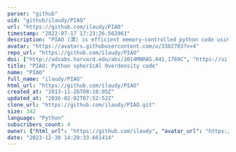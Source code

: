 ```yaml
---
parser: "github"
uid: "github/ilaudy/PIAO"
url: "https://github.com/ilaudy/PIAO"
timestamp: "2022-07-17 17:23:26.562961"
description: "PIAO (漂) is efficient memory-controlled python code using the standard SO algorithm to identify halos."
avatar: "https://avatars.githubusercontent.com/u/3382703?v=4"
repo_url: "https://github.com/ilaudy/PIAO"
doi: ["http://adsabs.harvard.edu/abs/2014MNRAS.441.1769C", "https://ui.adsabs.harvard.edu/abs/2014ascl.soft12007C/abstract"]
title: "PIAO: Python spherIcAl Overdensity code"
name: "PIAO"
full_name: "ilaudy/PIAO"
html_url: "https://github.com/ilaudy/PIAO"
created_at: "2013-11-26T08:18:05Z"
updated_at: "2016-02-02T07:52:52Z"
clone_url: "https://github.com/ilaudy/PIAO.git"
size: 342
language: "Python"
subscribers_count: 4
owner: {"html_url": "https://github.com/ilaudy", "avatar_url": "https://avatars.githubusercontent.com/u/3382703?v=4", "login": "ilaudy", "type": "User"}
date: "2023-12-30 14:20:33.661414"
---
```

